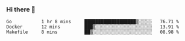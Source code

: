 ### Hi there 👋

<!--
**yeya24/yeya24** is a ✨ _special_ ✨ repository because its `README.md` (this file) appears on your GitHub profile.

Here are some ideas to get you started:

- 🔭 I’m currently working on ...
- 🌱 I’m currently learning ...
- 👯 I’m looking to collaborate on ...
- 🤔 I’m looking for help with ...
- 💬 Ask me about ...
- 📫 How to reach me: ...
- 😄 Pronouns: ...
- ⚡ Fun fact: ...
-->

<!--START_SECTION:waka-->
```text
Go           1 hr 8 mins     ███████████████████▒░░░░░   76.71 % 
Docker       12 mins         ███▒░░░░░░░░░░░░░░░░░░░░░   13.91 % 
Makefile     8 mins          ██▒░░░░░░░░░░░░░░░░░░░░░░   08.98 % 
```
<!--END_SECTION:waka-->
